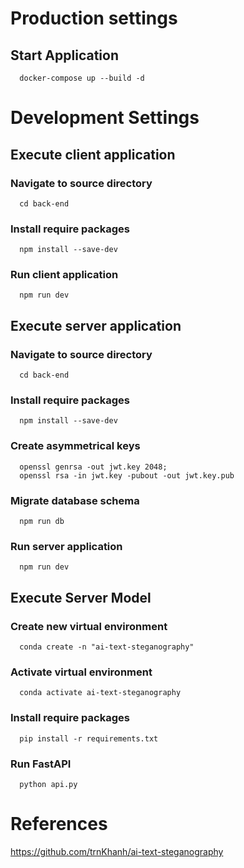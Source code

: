 # Production settings

## Start Application

```shell
  docker-compose up --build -d
```

# Development Settings

## Execute client application

### Navigate to source directory

```shell
  cd back-end
```

### Install require packages

```shell
  npm install --save-dev
```

### Run client application

```shell
  npm run dev
```

## Execute server application

### Navigate to source directory

```shell
  cd back-end
```

### Install require packages

```shell
  npm install --save-dev
```

### Create asymmetrical keys

```shell
  openssl genrsa -out jwt.key 2048;
  openssl rsa -in jwt.key -pubout -out jwt.key.pub
```

### Migrate database schema

```shell
  npm run db
```

### Run server application

```shell
  npm run dev
```

## Execute Server Model

### Create new virtual environment

```shell
  conda create -n "ai-text-steganography"
```

### Activate virtual environment

```shell
  conda activate ai-text-steganography
```

### Install require packages

```shell
  pip install -r requirements.txt
```

### Run FastAPI

```shell
  python api.py
```

# References

https://github.com/trnKhanh/ai-text-steganography
